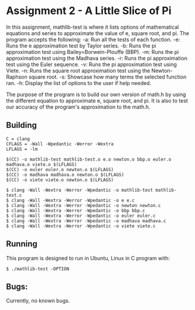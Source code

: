 # Assignment 2 - A Little Slice of Pi

In this assignment, mathlib-test is where it lists options of mathematical equations and series to approximate
the value of e, square root, and pi. 
The program accepts the following:
	-a: Run all the tests of each function.
	-e: Runs the e approximation test by Taylor series.
	-b: Runs the pi approximation test using Bailey=Borwein-Plouffe (BBP).
	-m: Runs the pi approximation test using the Madhava series.
	-r: Runs the pi approximation test using the Euler sequence.
	-v: Runs the pi approximation test using Viete.
	-n: Runs the square root approximation test using the Newton-Raphson square root.
	-s: Showcase how many terms the selected function ran.
	-h: Display the list of options to the user if help needed.

The purpose of the program is to build our own version of math.h by using the different equation to approximate
e, square root, and pi. It is also to test our accuracy of the program's approximation to the math.h. 

## Building

```
C = clang
CFLAGS = -Wall -Wpedantic -Werror -Wextra
LFLAGS = -lm

$(CC) -o mathlib-test mathlib-test.o e.o newton.o bbp.o euler.o madhava.o viete.o $(LFLAGS)
$(CC) -o euler euler.o newton.o $(LFLAGS)
$(CC) -o madhava madhava.o newton.o $(LFLAGS)
$(CC) -o viete viete.o newton.o $(LFLAGS)

$ clang -Wall -Wextra -Werror -Wpedantic -o mathlib-test mathlib-test.c
$ clang -Wall -Wextra -Werror -Wpedantic -o e e.c
$ clang -Wall -Wextra -Werror -Wpedantic -o newton newton.c
$ clang -Wall -Wextra -Werror -Wpedantic -o bbp bbp.c
$ clang -Wall -Wextra -Werror -Wpedantic -o euler euler.c
$ clang -Wall -Wextra -Werror -Wpedantic -o madhava madhava.c
$ clang -Wall -Wextra -Werror -Wpedantic -o viete viete.c
```

## Running

This program is designed to run in Ubuntu, Linux in C program with:

```
$ ./mathlib-test -OPTION
```

## Bugs:

Currently, no known bugs.

